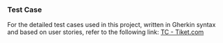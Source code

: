 ### Test Case
For the detailed test cases used in this project, written in Gherkin syntax and based on user stories, refer to the following link: 
[TC - Tiket.com](https://docs.google.com/spreadsheets/d/19d6ZEYXqDqRrYH8uH-YnDArRiamLb1VtThpytqTBomA/edit?gid=877614931#gid=877614931)
